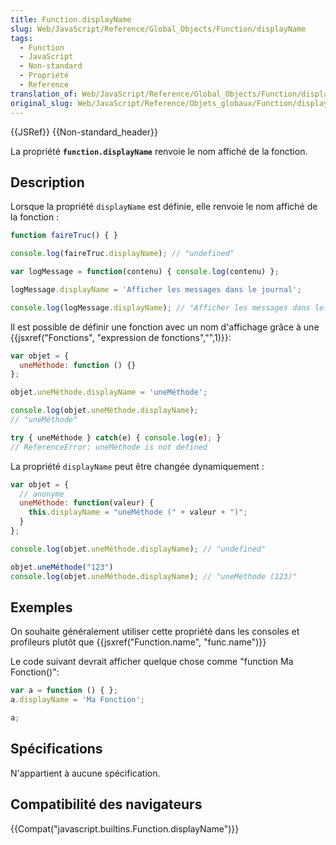 ```yaml
---
title: Function.displayName
slug: Web/JavaScript/Reference/Global_Objects/Function/displayName
tags:
  - Function
  - JavaScript
  - Non-standard
  - Propriété
  - Reference
translation_of: Web/JavaScript/Reference/Global_Objects/Function/displayName
original_slug: Web/JavaScript/Reference/Objets_globaux/Function/displayName
---
```


{{JSRef}} {{Non-standard_header}}

La propriété **`function.displayName`** renvoie le nom affiché de la fonction.

## Description

Lorsque la propriété `displayName` est définie, elle renvoie le nom affiché de la fonction :

```js
function faireTruc() { }

console.log(faireTruc.displayName); // "undefined"

var logMessage = function(contenu) { console.log(contenu) };

logMessage.displayName = 'Afficher les messages dans le journal';

console.log(logMessage.displayName); // "Afficher les messages dans le journal"
```

Il est possible de définir une fonction avec un nom d'affichage grâce à une {{jsxref("Fonctions", "expression de fonctions","",1)}}:

```js
var objet = {
  uneMéthode: function () {}
};

objet.uneMéthode.displayName = 'uneMéthode';

console.log(objet.uneMéthode.displayName);
// "uneMéthode"

try { uneMéthode } catch(e) { console.log(e); }
// ReferenceError: uneMéthode is not defined
```

La propriété `displayName` peut être changée dynamiquement :

```js
var objet = {
  // anonyme
  uneMéthode: function(valeur) {
    this.displayName = "uneMéthode (" + valeur + ")";
  }
};

console.log(objet.uneMéthode.displayName); // "undefined"

objet.uneMéthode("123")
console.log(objet.uneMéthode.displayName); // "uneMéthode (123)"
```

## Exemples

On souhaite généralement utiliser cette propriété dans les consoles et profileurs plutôt que {{jsxref("Function.name", "func.name")}}

Le code suivant devrait afficher quelque chose comme "function Ma Fonction()":

```js
var a = function () { };
a.displayName = 'Ma Fonction';

a;
```

## Spécifications

N'appartient à aucune spécification.

## Compatibilité des navigateurs

{{Compat("javascript.builtins.Function.displayName")}}
